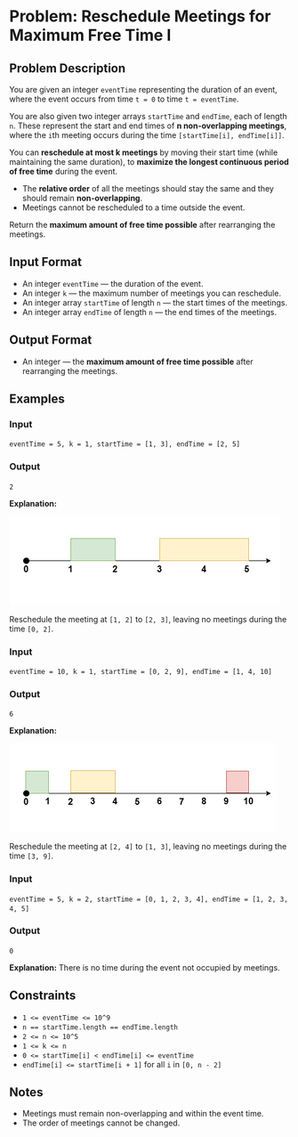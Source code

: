 
# Problem: Reschedule Meetings for Maximum Free Time I

## Problem Description
You are given an integer `eventTime` representing the duration of an event, where the event occurs from time `t = 0` to time `t = eventTime`.

You are also given two integer arrays `startTime` and `endTime`, each of length `n`. These represent the start and end times of **n non-overlapping meetings**, where the `i`th meeting occurs during the time `[startTime[i], endTime[i]]`.

You can **reschedule at most k meetings** by moving their start time (while maintaining the same duration), to **maximize the longest continuous period of free time** during the event.

- The **relative order** of all the meetings should stay the same and they should remain **non-overlapping**.
- Meetings cannot be rescheduled to a time outside the event.

Return the **maximum amount of free time possible** after rearranging the meetings.

## Input Format
- An integer `eventTime` — the duration of the event.
- An integer `k` — the maximum number of meetings you can reschedule.
- An integer array `startTime` of length `n` — the start times of the meetings.
- An integer array `endTime` of length `n` — the end times of the meetings.

## Output Format
- An integer — the **maximum amount of free time possible** after rearranging the meetings.

## Examples

### Input
`eventTime = 5, k = 1, startTime = [1, 3], endTime = [2, 5]`<br/>

### Output
`2`<br/>

**Explanation:**

![alt text](image.png)

Reschedule the meeting at `[1, 2]` to `[2, 3]`, leaving no meetings during the time `[0, 2]`.

### Input
`eventTime = 10, k = 1, startTime = [0, 2, 9], endTime = [1, 4, 10]`<br/>

### Output
`6`<br/>

**Explanation:**

![alt text](image-1.png)

Reschedule the meeting at `[2, 4]` to `[1, 3]`, leaving no meetings during the time `[3, 9]`.

### Input
`eventTime = 5, k = 2, startTime = [0, 1, 2, 3, 4], endTime = [1, 2, 3, 4, 5]`<br/>

### Output
`0`<br/>

**Explanation:**
There is no time during the event not occupied by meetings.

## Constraints
- `1 <= eventTime <= 10^9`
- `n == startTime.length == endTime.length`
- `2 <= n <= 10^5`
- `1 <= k <= n`
- `0 <= startTime[i] < endTime[i] <= eventTime`
- `endTime[i] <= startTime[i + 1]` for all `i` in `[0, n - 2]`

## Notes
- Meetings must remain non-overlapping and within the event time.
- The order of meetings cannot be changed.

